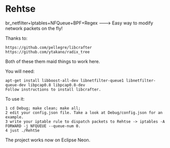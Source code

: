 # Rehtse
br_netfilter+Iptables+NFQueue+BPF+Regex ---> Easy way to modify network packets on the fly!

  Thanks to:
  
    https://github.com/pellegre/libcrafter
    https://github.com/ytakano/radix_tree
    
  Both of these them maid things to work here.

You will need:

    apt-get install libboost-all-dev libnetfilter-queue1 libnetfilter-queue-dev libpcap0.8 libpcap0.8-dev
    Follow instructions to install libcrafter. 
  
To use it:

    1 cd Debug; make clean; make all;
    2 edit your config.json file. Take a look at Debug/config.json for an example.
    3 write your iptable rule to dispatch packets to Rehtse -> iptables -A FORWARD -j NFQUEUE --queue-num 0.
    4 just ./RehtSe
    
The project works now on Eclipse Neon. 
  
